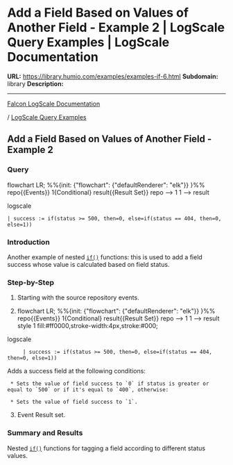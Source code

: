 # Add a Field Based on Values of Another Field - Example 2 | LogScale Query Examples | LogScale Documentation

**URL:** https://library.humio.com/examples/examples-if-6.html
**Subdomain:** library
**Description:** 

---

[Falcon LogScale Documentation](https://library.humio.com)

/ [LogScale Query Examples](examples.html)

## Add a Field Based on Values of Another Field - Example 2

### Query

flowchart LR; %%{init: {"flowchart": {"defaultRenderer": "elk"}} }%% repo{{Events}} 1{Conditional} result{{Result Set}} repo --> 1 1 --> result

logscale
    
    
    | success := if(status >= 500, then=0, else=if(status == 404, then=0, else=1))

### Introduction

Another example of nested [`if()`](https://library.humio.com/data-analysis/functions-if.html) functions: this is used to add a field success whose value is calculated based on field status. 

### Step-by-Step

  1. Starting with the source repository events.

  2. flowchart LR; %%{init: {"flowchart": {"defaultRenderer": "elk"}} }%% repo{{Events}} 1{Conditional} result{{Result Set}} repo --> 1 1 --> result style 1 fill:#ff0000,stroke-width:4px,stroke:#000;

logscale
         
         | success := if(status >= 500, then=0, else=if(status == 404, then=0, else=1))

Adds a success field at the following conditions: 

     * Sets the value of field success to `0` if status is greater or equal to `500` or if it's equal to `400`, otherwise: 

     * Sets the value of field success to `1`. 

  3. Event Result set.




### Summary and Results

Nested [`if()`](https://library.humio.com/data-analysis/functions-if.html) functions for tagging a field according to different status values.
